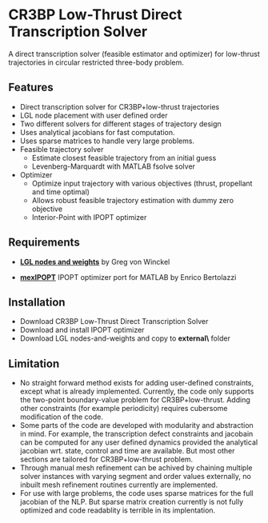 # CR3BP Low-Thrust Direct Transcription Solver

A direct transcription solver (feasible estimator and optimizer) for low-thrust trajectories in circular restricted three-body problem.


## Features

* Direct transcription solver for CR3BP+low-thrust trajectories
* LGL node placement with user defined order
* Two different solvers for different stages of trajectory design
* Uses analytical jacobians for fast computation.
* Uses sparse matrices to handle very large problems.
* Feasible trajectory solver
	* Estimate closest feasible trajectory from an initial guess 
	* Levenberg-Marquardt with MATLAB fsolve solver
* Optimizer
	* Optimize input trajectory with various objectives (thrust, propellant and time optimal)
	* Allows robust feasible trajectory estimation with dummy zero objective
	* Interior-Point with IPOPT optimizer


## Requirements

* [**LGL nodes and weights**][1] by Greg von Winckel
* [**mexIPOPT**][2] IPOPT optimizer port for MATLAB by Enrico Bertolazzi

	[1]: https://www.mathworks.com/matlabcentral/fileexchange/4775-legende-gauss-lobatto-nodes-and-weights
	[2]: https://github.com/ebertolazzi/mexIPOPT

## Installation

* Download CR3BP Low-Thrust Direct Transcription Solver
* Download and install IPOPT optimizer
* Download LGL nodes-and-weights and copy to **external\\** folder

## Limitation

* No straight forward method exists for adding user-defined constraints, except what is already implemented. Currently, the code only supports the two-point boundary-value problem for CR3BP+low-thrust. Adding other constraints (for example periodicity) requires cubersome modification of the code. 
* Some parts of the code are developed with modularity and abstraction in mind. For example, the transcription defect constraints and jacobain can be computed for any user defined dynamics provided the analytical jacobian wrt. state, control and time are available. But most other sections are tailored for CR3BP+low-thrust problem.
* Through manual mesh refinement can be achived by chaining multiple solver instances with varying segment and order values externally, no inbuilt mesh refinement routines currently are implemented.
* For use with large problems, the code uses sparse matrices for the full jacobian of the NLP. But sparse matrix creation currently is not fully optimized and code readablity is terrible in its implentation.
